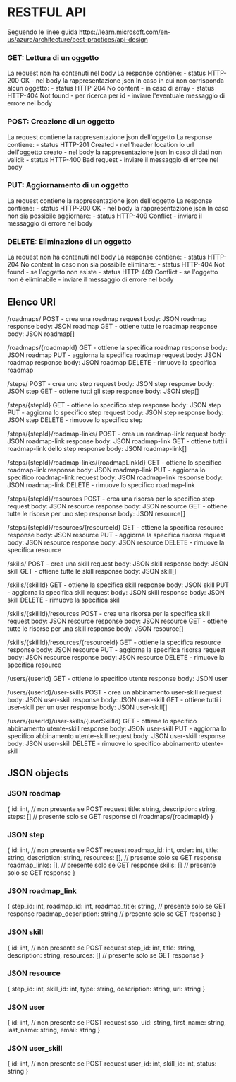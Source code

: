# RESTFUL API
Seguendo le linee guida
https://learn.microsoft.com/en-us/azure/architecture/best-practices/api-design

### GET: Lettura di un oggetto
La request non ha contenuti nel body
La response contiene:
	- status HTTP-200 OK
	- nel body la rappresentazione json
	In caso in cui non corrisponda alcun oggetto:
	- status HTTP-204 No content - in caso di array
	- status HTTP-404 Not found - per ricerca per id
	- inviare l'eventuale messaggio di errore nel body

### POST: Creazione di un oggetto
La request contiene la rappresentazione json dell'oggetto
La response contiene:
	- status HTTP-201 Created
	- nell'header location lo url dell'oggetto creato
	- nel body la rappresentazione json
	In caso di dati non validi:
	- status HTTP-400 Bad request
	- inviare il messaggio di errore nel body

### PUT: Aggiornamento di un oggetto
La request contiene la rappresentazione json dell'oggetto
La response contiene:
	- status HTTP-200 OK
	- nel body la rappresentazione json
	In caso non sia possibile aggiornare:
	- status HTTP-409 Conflict
	- inviare il messaggio di errore nel body

### DELETE: Eliminazione di un oggetto
La request non ha contenuti nel body
La response contiene:
	 - status HTTP-204 No content
	 In caso non sia possibile eliminare:
	 - status HTTP-404 Not found - se l'oggetto non esiste
	 - status HTTP-409 Conflict - se l'oggetto non è eliminabile
	 - inviare il messaggio di errore nel body

## Elenco URI

/roadmaps/
POST - crea una roadmap
	request body: JSON roadmap
	response body: JSON roadmap
GET - ottiene tutte le roadmap
	response body: JSON roadmap[]

/roadmaps/{roadmapId}
GET - ottiene la specifica roadmap
	response body: JSON roadmap
PUT - aggiorna la specifica roadmap
	request body: JSON roadmap
	response body: JSON roadmap
DELETE - rimuove la specifica roadmap

/steps/
POST - crea uno step
	request body: JSON step
	response body: JSON step
GET - ottiene tutti gli step
	response body: JSON step[]

/steps/{stepId}
GET - ottiene lo specifico step
	response body: JSON step
PUT - aggiorna lo specifico step
	request body: JSON step
	response body: JSON step
DELETE - rimuove lo specifico step

/steps/{stepId}/roadmap-links/
POST - crea un roadmap-link
	request body: JSON roadmap-link
	response body: JSON roadmap-link
GET - ottiene tutti i roadmap-link dello step
	response body: JSON roadmap-link[]

/steps/{stepId}/roadmap-links/{roadmapLinkId}
GET - ottiene lo specifico roadmap-link
	response body: JSON roadmap-link
PUT - aggiorna lo specifico roadmap-link
	request body: JSON roadmap-link
	response body: JSON roadmap-link
DELETE - rimuove lo specifico roadmap-link

/steps/{stepId}/resources
POST - crea una risorsa per lo specifico step
	request body: JSON resource
	response body: JSON resource
GET - ottiene tutte le risorse per uno step
	response body: JSON resource[]

/steps/{stepId}/resources/{resourceId}
GET - ottiene la specifica resource
	response body: JSON resource
PUT - aggiorna la specifica risorsa
	request body: JSON resource
	response body: JSON resource
DELETE - rimuove la specifica resource

/skills/
POST - crea una skill
	request body: JSON skill
	response body: JSON skill
GET - ottiene tutte le skill
	response body: JSON skill[]

/skills/{skillId}
GET - ottiene la specifica skill
	response body: JSON skill
PUT - aggiorna la specifica skill
	request body: JSON skill
	response body: JSON skill
DELETE - rimuove la specifica skill

/skills/{skillId}/resources
POST - crea una risorsa per la specifica skill
	request body: JSON resource
	response body: JSON resource
GET - ottiene tutte le risorse per una skill
	response body: JSON resource[]

/skills/{skillId}/resources/{resourceId}
GET - ottiene la specifica resource
	response body: JSON resource
PUT - aggiorna la specifica risorsa
	request body: JSON resource
	response body: JSON resource
DELETE - rimuove la specifica resource

/users/{userId}
GET - ottiene lo specifico utente
	response body: JSON user

/users/{userId}/user-skills
POST - crea un abbinamento user-skill
	request body: JSON user-skill
	response body: JSON user-skill
GET - ottiene tutti i user-skill per un user
	response body: JSON user-skill[]

/users/{userId}/user-skills/{userSkillId}
GET - ottiene lo specifico abbinamento utente-skill
	response body: JSON user-skill
PUT - aggiorna lo specifico abbinamento utente-skill
	request body: JSON user-skill
	response body: JSON user-skill
DELETE - rimuove lo specifico abbinamento utente-skill


## JSON objects

### JSON roadmap
{
    id: int, // non presente se POST request
    title: string,
    description: string,
	steps: [] // presente solo se GET response di /roadmaps/{roadmapId}
}

### JSON step
{
    id: int, // non presente se POST request
	roadmap_id: int,
	order: int,
    title: string,
    description: string,
	resources: [], // presente solo se GET response
	roadmap_links: [], // presente solo se GET response
	skills: [] // presente solo se GET response
}

### JSON roadmap_link
{
	step_id: int,
	roadmap_id: int,
    roadmap_title: string, // presente solo se GET response
    roadmap_description: string // presente solo se GET response
}

### JSON skill
{
    id: int, // non presente se POST request
	step_id: int,
    title: string,
    description: string,
	resources: [] // presente solo se GET response
}

### JSON resource
{
	step_id: int,
	skill_id: int,
	type: string,
	description: string,
	url: string
}

### JSON user
{
    id: int, // non presente se POST request
    sso_uid: string,
    first_name: string,
	last_name: string,
    email: string
}

### JSON user_skill
{
    id: int, // non presente se POST request
    user_id: int,
    skill_id: int,
	status: string
}
